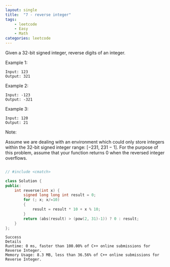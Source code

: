 ```yaml
---
layout: single
title:  "7 - reverse integer"
tags: 
    - leetcode
    - Easy
    - Math
categories: leetcode
---
```

Given a 32-bit signed integer, reverse digits of an integer.

Example 1:
```
Input: 123
Output: 321
```

Example 2:
```
Input: -123
Output: -321
```

Example 3:
```
Input: 120
Output: 21
```

Note:

Assume we are dealing with an environment which could only store integers within the 32-bit signed integer range: [−231,  231 − 1]. For the purpose of this problem, assume that your function returns 0 when the reversed integer overflows.

```cpp

// #include <cmatch>

class Solution {
public:
    int reverse(int x) {
        signed long long int result = 0;
        for (; x; x/=10)
        {
            result = result * 10 + x % 10;
        }
        return (abs(result) > (pow(2, 31)-1)) ? 0 : result;
    }
};

```

```
Success
Details 
Runtime: 0 ms, faster than 100.00% of C++ online submissions for Reverse Integer.
Memory Usage: 8.3 MB, less than 36.56% of C++ online submissions for Reverse Integer.
```
